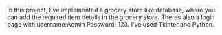 In this project, I've implemented a grocery store like database, where you can add the required item details in the grocery store. Theres also a login page with username:Admin Password: 123. I've used Tkinter and Python.
